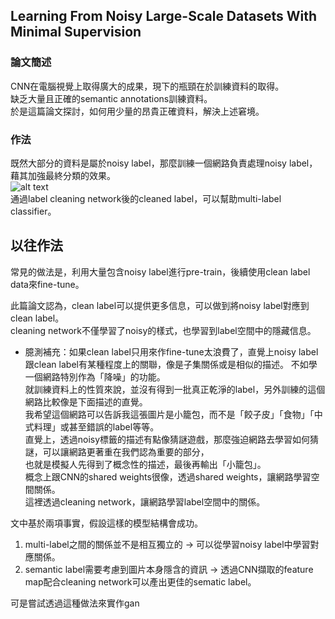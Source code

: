 
## Learning From Noisy Large-Scale Datasets With Minimal Supervision 


### 論文簡述

CNN在電腦視覺上取得廣大的成果，現下的瓶頸在於訓練資料的取得。</br>
缺乏大量且正確的semantic annotations訓練資料。</br>
於是這篇論文探討，如何用少量的昂貴正確資料，解決上述窘境。

### 作法

既然大部分的資料是屬於noisy label，那麼訓練一個網路負責處理noisy label，藉其加強最終分類的效果。</br>
![alt text](https://github.com/k123321141/paper_notes/blob/master/assignment_1/Lecture_03/img1.png "Figure 2. High-level overview of our approach. Noisy input la- bels are cleaned and then used as targets for the final classifier. The label cleaning network and the multi-label classifier are jointly trained and share visual features from a deep convnet. The clean- ing network is supervised by the small set of clean annotations (not shown) while the final classifier utilizes both the clean data and the much larger noisy data.")</br>
通過label cleaning network後的cleaned label，可以幫助multi-label classifier。

## 以往作法

常見的做法是，利用大量包含noisy label進行pre-train，後續使用clean label data來fine-tune。

此篇論文認為，clean label可以提供更多信息，可以做到將noisy label對應到clean label。</br>
cleaning network不僅學習了noisy的樣式，也學習到label空間中的隱藏信息。

* 臆測補充：如果clean label只用來作fine-tune太浪費了，直覺上noisy label跟clean label有某種程度上的關聯，像是子集關係或是相似的描述。
不如學一個網路特別作為「降噪」的功能。</br>
就訓練資料上的性質來說，並沒有得到一批真正乾淨的label，另外訓練的這個網路比較像是下面描述的直覺。</br>
我希望這個網路可以告訴我這張圖片是小籠包，而不是「餃子皮」「食物」「中式料理」或甚至錯誤的label等等。</br>
直覺上，透過noisy標籤的描述有點像猜謎遊戲，那麼強迫網路去學習如何猜謎，可以讓網路更著重在我們認為重要的部分，</br>也就是模擬人先得到了概念性的描述，最後再輸出「小籠包」。</br>
概念上跟CNN的shared weights很像，透過shared weights，讓網路學習空間關係。</br>
這裡透過cleaning network，讓網路學習label空間中的關係。

文中基於兩項事實，假設這樣的模型結構會成功。</br>
1.  multi-label之間的關係並不是相互獨立的 -> 可以從學習noisy label中學習對應關係。</br>
2.  semantic label需要考慮到圖片本身隱含的資訊 -> 透過CNN擷取的feature map配合cleaning network可以產出更佳的sematic label。</br>

可是嘗試透過這種做法來實作gan
